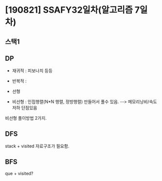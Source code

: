 # [190821] SSAFY32일차(알고리즘 7일차)

## 스택1



## DP

- 재귀적 : 피보나치 등등
- 반복적 : 



- 선형
- 비선형  :  인접행렬(N*N 행렬, 정방행렬) 만들어서 풀수 있음. --> 메모리낭비/속도저하 단점있음

비선형 풀이방법 2가지.

## DFS 

stack + visited 자료구조가 필요함.

## BFS

que + visited?